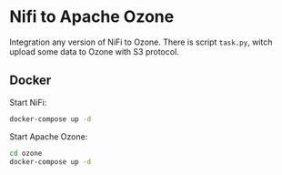 # Nifi to Apache Ozone
Integration any version of NiFi to Ozone. There is script `task.py`, witch upload some data to Ozone with S3 protocol.
## Docker
Start NiFi:
```bash
docker-compose up -d
```

Start Apache Ozone:
```bash
cd ozone
docker-compose up -d
```
